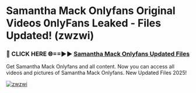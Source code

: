 # Samantha Mack Onlyfans Original Videos 0nlyFans Leaked - Files Updated! (zwzwi)

<h3>🔴 CLICK HERE 🌐==►► <a href="https://tinyurl.com/4seja8ks" rel="nofollow">Samantha Mack Onlyfans Updated Files</a></h3>

Get Samantha Mack Onlyfans and all content. Now you can access all videos and pictures of Samantha Mack Onlyfans. New Updated Files 2025!

[![zwzwi](https://i.imgur.com/EWjZXRe.gif)](https://tinyurl.com/4seja8ks)
